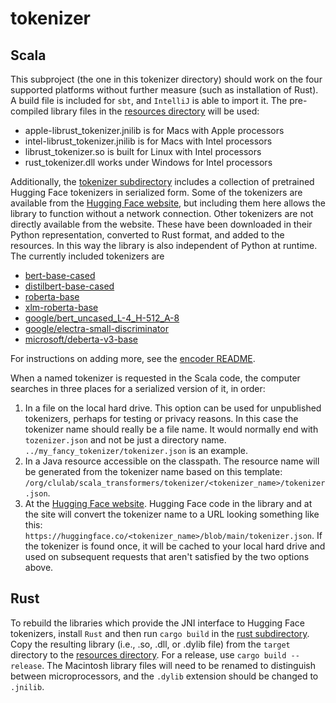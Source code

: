 # tokenizer

## Scala

This subproject (the one in this tokenizer directory) should work on the four supported platforms without further measure (such as installation of Rust).  A build file is included for `sbt`, and `IntelliJ` is able to import it.  The pre-compiled library files in the [resources directory](./src/main/resources) will be used:

* apple-librust_tokenizer.jnilib is for Macs with Apple processors
* intel-librust_tokenizer.jnilib is for Macs with Intel processors
* librust_tokenizer.so is built for Linux with Intel processors
* rust_tokenizer.dll works under Windows for Intel processors

Additionally, the [tokenizer subdirectory](./src/main/resources/org/clulab/scala_transformers/tokenizer) includes a collection of pretrained Hugging Face tokenizers in serialized form.  Some of the tokenizers are available from the [Hugging Face website](https://huggingface.co/), but including them here allows the library to function without a network connection.  Other tokenizers are not directly available from the website.  These have been downloaded in their Python representation, converted to Rust format, and added to the resources.  In this way the library is also independent of Python at runtime.  The currently included tokenizers are

* [bert-base-cased](https://huggingface.co/bert-base-cased)
* [distilbert-base-cased](https://huggingface.co/distilbert-base-cased)
* [roberta-base](https://huggingface.co/roberta-base)
* [xlm-roberta-base](https://huggingface.co/xlm-roberta-base)
* [google/bert_uncased_L-4_H-512_A-8](https://huggingface.co/google/bert_uncased_L-4_H-512_A-8)
* [google/electra-small-discriminator](https://huggingface.co/google/electra-small-discriminator)
* [microsoft/deberta-v3-base](https://huggingface.co/microsoft/deberta-v3-base)

For instructions on adding more, see the [encoder README](../encoder/README.md).

When a named tokenizer is requested in the Scala code, the computer searches in three places for a serialized version of it, in order:

1. In a file on the local hard drive.  This option can be used for unpublished tokenizers, perhaps for testing or privacy reasons.  In this case the tokenizer name should really be a file name.  It would normally end with `tozenizer.json` and not be just a directory name.  `../my_fancy_tokenizer/tokenizer.json` is an example.
2. In a Java resource accessible on the classpath.  The resource name will be generated from the tokenizer name based on this template: `/org/clulab/scala_transformers/tokenizer/<tokenizer_name>/tokenizer.json`.
3. At the [Hugging Face website](https://huggingface.co/).  Hugging Face code in the library and at the site will convert the tokenizer name to a URL looking something like this: `https://huggingface.co/<tokenizer_name>/blob/main/tokenizer.json`.  If the tokenizer is found once, it will be cached to your local hard drive and used on subsequent requests that aren't satisfied by the two options above.

## Rust

To rebuild the libraries which provide the JNI interface to Hugging Face tokenizers, install `Rust` and then run `cargo build` in the [rust subdirectory](./src/main/rust).  Copy the resulting library (i.e., .so, .dll, or .dylib file) from the `target` directory to the [resources directory](./src/main/resources).  For a release, use `cargo build --release`.  The Macintosh library files will need to be renamed to distinguish between microprocessors, and the `.dylib` extension should be changed to `.jnilib`.

